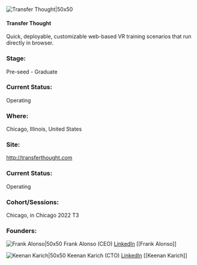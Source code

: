

![Transfer Thought|50x50](https://apimg.techstars.com/connect/images/image_files/634b0c74370eec0008aa1001/original/transferthought.jpeg)

#### Transfer Thought
Quick, deployable, customizable web-based VR training scenarios that run directly in browser.

### Stage: 
Pre-seed - Graduate 

### Current Status: 
Operating

### Where:
Chicago, Illinois, United States

### Site:
http://transferthought.com





### Current Status: 
Operating

### Cohort/Sessions: 
Chicago, in Chicago 2022 T3

### Founders: 

![Frank Alonso|50x50](https://www.f6s.com/static-resource/images/profile-placeholder-user.jpg) Frank Alonso (CEO) [LinkedIn](https://linkedin.com/in/frankpalonso) [[Frank Alonso]]

![Keenan Karich|50x50](https://www.f6s.com/static-resource/images/profile-placeholder-user.jpg) Keenan Karich (CTO) [LinkedIn](https://) [[Keenan Karich]]


